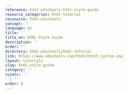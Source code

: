 ```yaml
---
reference: html-w3schools-html-style-guide
resource_categories: html-tutorial
ressource: html-w3schools
concept: ''
language: en
title: ''
title_en: HTML Style Guide
description: ''
order: ''
directory: html-w3schools/html-tutorial
link: https://www.w3schools.com/html/html5_syntax.asp
layout: tutorials
slug: html-style-guide
category: ''
sujets: ''
'': ''
order: 0
---
```

